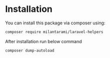 # Installation

You can install this package via composer using:

```bash
composer require milantarami/laravel-helpers
```

After installation run below command

```bash
composer dump-autoload
```
